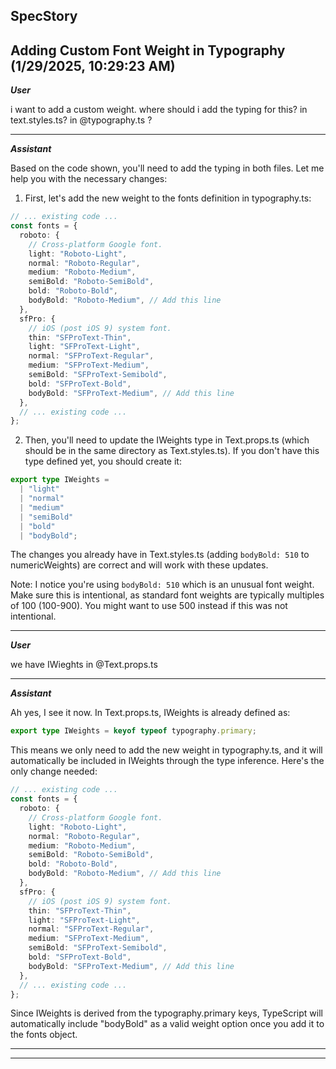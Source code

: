 ## SpecStory

## Adding Custom Font Weight in Typography (1/29/2025, 10:29:23 AM)

_**User**_

i want to add a custom weight. where should i add the typing for this? in text.styles.ts? in  @typography.ts ? 

---

_**Assistant**_

Based on the code shown, you'll need to add the typing in both files. Let me help you with the necessary changes:

1. First, let's add the new weight to the fonts definition in typography.ts:

```typescript:theme/typography.ts
// ... existing code ...
const fonts = {
  roboto: {
    // Cross-platform Google font.
    light: "Roboto-Light",
    normal: "Roboto-Regular",
    medium: "Roboto-Medium",
    semiBold: "Roboto-SemiBold",
    bold: "Roboto-Bold",
    bodyBold: "Roboto-Medium", // Add this line
  },
  sfPro: {
    // iOS (post iOS 9) system font.
    thin: "SFProText-Thin",
    light: "SFProText-Light",
    normal: "SFProText-Regular",
    medium: "SFProText-Medium",
    semiBold: "SFProText-Semibold",
    bold: "SFProText-Bold",
    bodyBold: "SFProText-Medium", // Add this line
  },
  // ... existing code ...
};
```

2. Then, you'll need to update the IWeights type in Text.props.ts (which should be in the same directory as Text.styles.ts). If you don't have this type defined yet, you should create it:

```typescript:design-system/Text/Text.props.ts
export type IWeights = 
  | "light"
  | "normal"
  | "medium"
  | "semiBold"
  | "bold"
  | "bodyBold";
```

The changes you already have in Text.styles.ts (adding `bodyBold: 510` to numericWeights) are correct and will work with these updates.

Note: I notice you're using `bodyBold: 510` which is an unusual font weight. Make sure this is intentional, as standard font weights are typically multiples of 100 (100-900). You might want to use 500 instead if this was not intentional.

---

_**User**_

we have IWieghts in @Text.props.ts 

---

_**Assistant**_

Ah yes, I see it now. In Text.props.ts, IWeights is already defined as:
```typescript
export type IWeights = keyof typeof typography.primary;
```

This means we only need to add the new weight in typography.ts, and it will automatically be included in IWeights through the type inference. Here's the only change needed:

```typescript:theme/typography.ts
// ... existing code ...
const fonts = {
  roboto: {
    // Cross-platform Google font.
    light: "Roboto-Light",
    normal: "Roboto-Regular",
    medium: "Roboto-Medium",
    semiBold: "Roboto-SemiBold",
    bold: "Roboto-Bold",
    bodyBold: "Roboto-Medium", // Add this line
  },
  sfPro: {
    // iOS (post iOS 9) system font.
    thin: "SFProText-Thin",
    light: "SFProText-Light",
    normal: "SFProText-Regular",
    medium: "SFProText-Medium",
    semiBold: "SFProText-Semibold",
    bold: "SFProText-Bold",
    bodyBold: "SFProText-Medium", // Add this line
  },
  // ... existing code ...
};
```

Since IWeights is derived from the typography.primary keys, TypeScript will automatically include "bodyBold" as a valid weight option once you add it to the fonts object.

---



---

